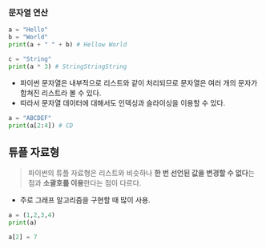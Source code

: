 ### 문자열 연산

```python
a = "Hello"
b = "World"
print(a + " " + b) # Hellow World

c = "String"
print(a * 3) # StringStringString
```
- 파이썬 문자열은 내부적으로 리스트와 같이 처리되므로 문자열은 여러 개의 문자가 합쳐진 리스트라 볼 수 있다.
- 따라서 문자열 데이터에 대해서도 인덱싱과 슬라이싱을 이용할 수 있다.
```python
a = "ABCDEF"
print(a[2:4]) # CD
```

## 튜플 자료형
> 파이썬의 튜플 자료형은 리스트와 비슷하나 **한 번 선언된 값을 변경할 수 없다**는 점과 **소괄호를 이용**한다는 점이 다르다.
- 주로 그래프 알고리즘을 구현할 때 많이 사용.
```python
a = (1,2,3,4)
print(a)

a[2] = 7
```

